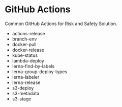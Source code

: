 # GitHub Actions

Common GitHub Actions for Risk and Safety Solution.

- actions-release
- branch-env
- docker-pull
- docker-release
- kube-status
- lambda-deploy
- lerna-find-by-labels
- lerna-group-deploy-types
- lerna-labeler
- lerna-release
- s3-deploy
- s3-metadata
- s3-stage
